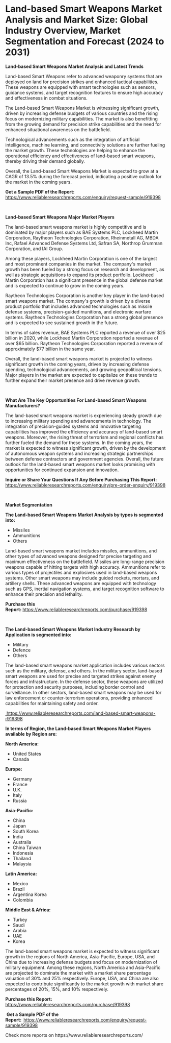 <p><h1>Land-based Smart Weapons Market Analysis and Market Size: Global Industry Overview, Market Segmentation and Forecast (2024 to 2031)</h1></p><p><strong>Land-based Smart Weapons Market Analysis and Latest Trends</strong></p>
<p><p>Land-based Smart Weapons refer to advanced weaponry systems that are deployed on land for precision strikes and enhanced tactical capabilities. These weapons are equipped with smart technologies such as sensors, guidance systems, and target recognition features to ensure high accuracy and effectiveness in combat situations.</p><p>The Land-based Smart Weapons Market is witnessing significant growth, driven by increasing defense budgets of various countries and the rising focus on modernizing military capabilities. The market is also benefitting from the growing demand for precision strike capabilities and the need for enhanced situational awareness on the battlefield.</p><p>Technological advancements such as the integration of artificial intelligence, machine learning, and connectivity solutions are further fueling the market growth. These technologies are helping to enhance the operational efficiency and effectiveness of land-based smart weapons, thereby driving their demand globally.</p><p>Overall, the Land-based Smart Weapons Market is expected to grow at a CAGR of 13.5% during the forecast period, indicating a positive outlook for the market in the coming years.</p></p>
<p><strong>Get a Sample PDF of the Report:&nbsp;</strong> <a href="https://www.reliableresearchreports.com/enquiry/request-sample/919398">https://www.reliableresearchreports.com/enquiry/request-sample/919398</a></p>
<p>&nbsp;</p>
<p><strong>Land-based Smart Weapons Major Market Players</strong></p>
<p><p>The land-based smart weapons market is highly competitive and is dominated by major players such as BAE Systems PLC, Lockheed Martin Corporation, Raytheon Technologies Corporation, Rheinmetall AG, MBDA Inc, Rafael Advanced Defense Systems Ltd, Safran SA, Northrop Grumman Corporation, and IAI Group.</p><p>Among these players, Lockheed Martin Corporation is one of the largest and most prominent companies in the market. The company's market growth has been fueled by a strong focus on research and development, as well as strategic acquisitions to expand its product portfolio. Lockheed Martin Corporation has a significant presence in the global defense market and is expected to continue to grow in the coming years.</p><p>Raytheon Technologies Corporation is another key player in the land-based smart weapons market. The company's growth is driven by a diverse product portfolio that includes advanced technologies such as missile defense systems, precision-guided munitions, and electronic warfare systems. Raytheon Technologies Corporation has a strong global presence and is expected to see sustained growth in the future.</p><p>In terms of sales revenue, BAE Systems PLC reported a revenue of over $25 billion in 2020, while Lockheed Martin Corporation reported a revenue of over $65 billion. Raytheon Technologies Corporation reported a revenue of approximately $77 billion in the same year.</p><p>Overall, the land-based smart weapons market is projected to witness significant growth in the coming years, driven by increasing defense spending, technological advancements, and growing geopolitical tensions. Major players in the market are expected to capitalize on these trends to further expand their market presence and drive revenue growth.</p></p>
<p>&nbsp;</p>
<p><strong>What Are The Key Opportunities For Land-based Smart Weapons Manufacturers?</strong></p>
<p><p>The land-based smart weapons market is experiencing steady growth due to increasing military spending and advancements in technology. The integration of precision-guided systems and innovative targeting capabilities has improved the efficiency and accuracy of land-based smart weapons. Moreover, the rising threat of terrorism and regional conflicts has further fueled the demand for these systems. In the coming years, the market is expected to witness significant growth, driven by the development of autonomous weapon systems and increasing strategic partnerships between defense contractors and government agencies. Overall, the future outlook for the land-based smart weapons market looks promising with opportunities for continued expansion and innovation.</p></p>
<p><strong>Inquire or Share Your Questions If Any Before Purchasing This Report:</strong> <a href="https://www.reliableresearchreports.com/enquiry/pre-order-enquiry/919398">https://www.reliableresearchreports.com/enquiry/pre-order-enquiry/919398</a></p>
<p>&nbsp;</p>
<p><strong>Market Segmentation</strong></p>
<p><strong>The Land-based Smart Weapons Market Analysis by types is segmented into:</strong></p>
<p><ul><li>Missiles</li><li>Ammunitions</li><li>Others</li></ul></p>
<p><p>Land-based smart weapons market includes missiles, ammunitions, and other types of advanced weapons designed for precise targeting and maximum effectiveness on the battlefield. Missiles are long-range precision weapons capable of hitting targets with high accuracy. Ammunitions refer to various types of projectiles and explosives used in land-based weapons systems. Other smart weapons may include guided rockets, mortars, and artillery shells. These advanced weapons are equipped with technology such as GPS, inertial navigation systems, and target recognition software to enhance their precision and lethality.</p></p>
<p><strong>Purchase this Report:&nbsp;</strong><a href="https://www.reliableresearchreports.com/purchase/919398">https://www.reliableresearchreports.com/purchase/919398</a></p>
<p>&nbsp;</p>
<p><strong>The Land-based Smart Weapons Market Industry Research by Application is segmented into:</strong></p>
<p><ul><li>Military</li><li>Defence</li><li>Others</li></ul></p>
<p><p>The land-based smart weapons market application includes various sectors such as the military, defense, and others. In the military sector, land-based smart weapons are used for precise and targeted strikes against enemy forces and infrastructure. In the defense sector, these weapons are utilized for protection and security purposes, including border control and surveillance. In other sectors, land-based smart weapons may be used for law enforcement or counter-terrorism operations, providing enhanced capabilities for maintaining safety and order.</p></p>
<p><a href="https://www.reliableresearchreports.com/land-based-smart-weapons-r919398">&nbsp;https://www.reliableresearchreports.com/land-based-smart-weapons-r919398</a></p>
<p><strong>In terms of Region, the Land-based Smart Weapons Market Players available by Region are:</strong></p>
<p>
    <p> <strong> North America: </strong>
        <ul>
            <li>United States</li>
            <li>Canada</li>
        </ul>
        </p> 
    <p> <strong> Europe: </strong>
        <ul>
            <li>Germany</li>
            <li>France</li>
            <li>U.K.</li>
            <li>Italy</li>
            <li>Russia</li>
        </ul>
        </p> 
    <p> <strong> Asia-Pacific: </strong>
        <ul>
            <li>China</li>
            <li>Japan</li>
            <li>South Korea</li>
            <li>India</li>
            <li>Australia</li>
            <li>China Taiwan</li>
            <li>Indonesia</li>
            <li>Thailand</li>
            <li>Malaysia</li>
        </ul>
        </p> 
    <p> <strong> Latin America: </strong>
        <ul>
            <li>Mexico</li>
            <li>Brazil</li>
            <li>Argentina Korea</li>
            <li>Colombia</li>
        </ul>
        </p> 
    <p> <strong> Middle East & Africa: </strong>
        <ul>
            <li>Turkey</li>
            <li>Saudi</li>
            <li>Arabia</li>
            <li>UAE</li>
            <li>Korea</li>
        </ul>
    </p>
    </p>
<p><p>The land-based smart weapons market is expected to witness significant growth in the regions of North America, Asia-Pacific, Europe, USA, and China due to increasing defense budgets and focus on modernization of military equipment. Among these regions, North America and Asia-Pacific are projected to dominate the market with a market share percentage valuation of 30% and 25% respectively. Europe, USA, and China are also expected to contribute significantly to the market growth with market share percentages of 20%, 15%, and 10% respectively.</p></p>
<p><strong>Purchase this Report: </strong><a href="https://www.reliableresearchreports.com/purchase/919398">https://www.reliableresearchreports.com/purchase/919398</a></p>
<p>&nbsp;<strong>Get a Sample PDF of the Report:&nbsp;&nbsp;</strong><a href="https://www.reliableresearchreports.com/enquiry/request-sample/919398">https://www.reliableresearchreports.com/enquiry/request-sample/919398</a></p>
<p><strong></strong></p>
<p>Check more reports on https://www.reliableresearchreports.com/</p>